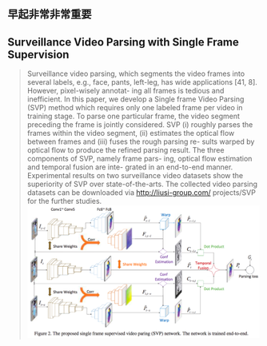 ## 早起非常非常重要  
  
    
    
## Surveillance Video Parsing with Single Frame Supervision  
> Surveillance video parsing, which segments the video frames into several labels, e.g., face, pants, left-leg, has wide applications [41, 8]. However, pixel-wisely annotat- ing all frames is tedious and inefficient. In this paper, we develop a Single frame Video Parsing (SVP) method which requires only one labeled frame per video in training stage. To parse one particular frame, the video segment preceding the frame is jointly considered. SVP (i) roughly parses the frames within the video segment, (ii) estimates the optical flow between frames and (iii) fuses the rough parsing re- sults warped by optical flow to produce the refined parsing result. The three components of SVP, namely frame pars- ing, optical flow estimation and temporal fusion are inte- grated in an end-to-end manner. Experimental results on two surveillance video datasets show the superiority of SVP over state-of-the-arts. The collected video parsing datasets can be downloaded via http://liusi-group.com/ projects/SVP for the further studies.  
![](Resources/20171024.png)
